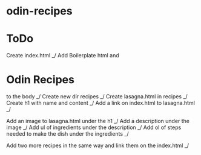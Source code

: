 # odin-recipes
# ToDo
Create index.html _/
Add Boilerplate html and <h1> Odin Recipes </h1> to the body _/
Create new dir recipes _/
Create lasagna.html in recipes _/
    Create h1 with name and content _/
Add a link on index.html to lasagna.html _/

Add an image to lasagna.html under the h1 _/
Add a description under the image _/
Add ul of ingredients under the description _/
Add ol of steps needed to make the dish under the ingredients _/

Add two more recipes in the same way and link them on the index.html _/
